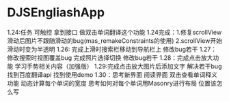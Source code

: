 # DJSEngliashApp
1.24:任务  可触控 拿到接口 做双击单词翻译这个功能
1.24完成：1.修复scrollView滑动后图片不跟随滑动的bug(mas_remakeConstraints的使用)
2.scrollView开始滑动时变为半透明
1.26: 完成上滑时搜索栏移动到导航栏上
修改bug若干
1.27：修改搜索时视图覆盖bug 
完成照片选择切换
修改bug若干
1.28：完成点击放大功能 学习手势相关内容（加强版）
1.29:完成点击放大图片后添加文字 解决若干bug 找到百度翻译api 找到使用demo
1.30：思考新界面 阅读界面 双击查看单词释义功能 动态计算每个单词的宽度 思考如何对每个单词用Masonry进行布局 位置该怎么写
